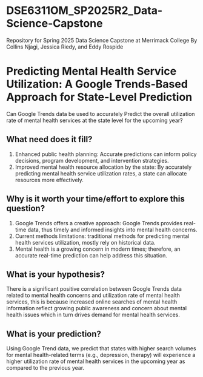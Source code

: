 # DSE6311OM_SP2025R2_Data-Science-Capstone
Repository for Spring 2025 Data Science Capstone at Merrimack College
By Collins Njagi, Jessica Riedy, and Eddy Rospide

# Predicting Mental Health Service Utilization: A Google Trends-Based Approach for State-Level Prediction
Can Google Trends data be used to accurately Predict the overall utilization rate
of mental health services at the state level for the upcoming year?

## What need does it fill?
1. Enhanced public health planning: Accurate predictions can inform policy
decisions, program development, and intervention strategies.
2. Improved mental health resource allocation by the state: By accurately
predicting mental health service utilization rates, a state can allocate
resources more effectively.

## Why is it worth your time/effort to explore this question?
1. Google Trends offers a creative approach: Google Trends provides real-
time data, thus timely and informed insights into mental health concerns.
2. Current methods limitations: traditional methods for predicting mental
health services utilization, mostly rely on historical data.
3. Mental health is a growing concern in modern times; therefore, an
accurate real-time prediction can help address this situation.

## What is your hypothesis?
There is a significant positive correlation between Google Trends data
related to mental health concerns and utilization rate of mental health services, this is
because increased online searches of mental health information reflect growing public
awareness and concern about mental health issues which in turn drives demand for
mental health services.

## What is your prediction?
Using Google Trend data, we predict that states with higher search
volumes for mental health-related terms (e.g., depression, therapy) will experience a
higher utilization rate of mental health services in the upcoming year as compared to
the previous year.
